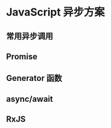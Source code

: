 <h1>JavaScript 异步方案</h1>
<h2>常用异步调用</h2>
<h2>Promise</h2>
<h2>Generator 函数</h2>
<h2>async/await</h2>
<h2>RxJS</h2>